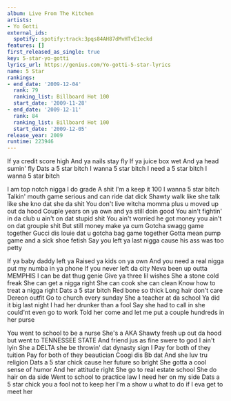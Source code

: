 ```yaml
---
album: Live From The Kitchen
artists:
- Yo Gotti
external_ids:
  spotify: spotify:track:3pqs84AH87dMvHTvE1eckd
features: []
first_released_as_single: true
key: 5-star-yo-gotti
lyrics_url: https://genius.com/Yo-gotti-5-star-lyrics
name: 5 Star
rankings:
- end_date: '2009-12-04'
  rank: 79
  ranking_list: Billboard Hot 100
  start_date: '2009-11-28'
- end_date: '2009-12-11'
  rank: 84
  ranking_list: Billboard Hot 100
  start_date: '2009-12-05'
release_year: 2009
runtime: 223946
---
```

If ya credit score high
And ya nails stay fly
If ya juice box wet
And ya head sumin' fly
Dats a 5 star bitch
I wanna 5 star bitch
I need a 5 star bitch
I wanna 5 star bitch

I am top notch nigga
I do grade A shit
I'm a keep it 100
I wanna 5 star bitch
Talkin' mouth game serious and can ride dat dick
Shawty walk like she talk like she kno dat she da shit
You don't live witcha momma plus u moved up out da hood
Couple years on ya own and ya still doin good
You ain't fightin' in da club u ain't on dat stupid shit
You ain't worried he got money you ain't on dat groupie shit
But still money make ya cum
Gotcha swagg game together
Gucci dis louie dat u gotcha bag game together
Gotta mean pump game and a sick shoe fetish
Say you left ya last nigga cause his ass was too petty

If ya baby daddy left ya
Raised ya kids on ya own
And you need a real nigga put my numba in ya phone
If you never left da city
Neva been up outta MEMPHIS
I can be dat thug genie
Give ya three lil wishes
She a stone cold freak
She can get a nigga right
She can cook she can clean
Know how to treat a nigga right
Dats a 5 star bitch
Red bone so thick
Long hair don't care
Dereon outfit
Go to church every sunday
She a teacher at da school
Ya did it big last night
I had her drunker than a fool
Say she had to call in she could'nt even go to work
Told her come and let me put a couple hundreds in her purse

You went to school to be a nurse
She's a AKA
Shawty fresh up out da hood but went to TENNESSEE STATE
And friend jus as fine swere to god I ain't lyin
She a DELTA she be throwin' dat dynasty sign I
Pay for both of they tuition
Pay for both of they beautician
Coogi dis
Bb dat
And she luv tru religion
Dats a 5 star chick cause her future so bright
She gotta a cool sense of humor
And her attitude right
She go to real estate school
She do hair on da side
Went to school to practice law
I need her on my side
Dats a 5 star chick you a fool not to keep her
I'm a show u what to do if I eva get to meet her
